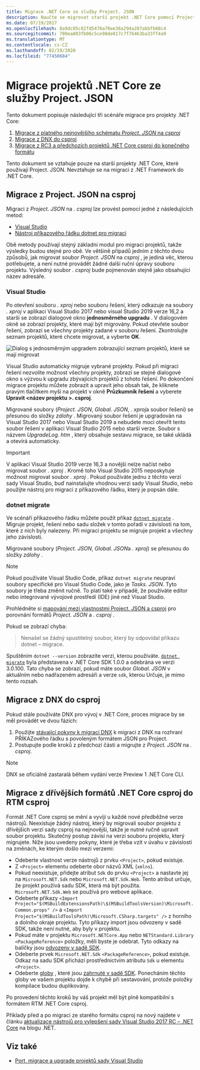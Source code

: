 ```yaml
---
title: Migrace .NET Core ze služby Project. JSON
description: Naučte se migrovat starší projekt .NET Core pomocí Project. JSON.
ms.date: 07/19/2017
ms.openlocfilehash: 8a9dc05c82fd5476a70ee36a294a287abbfb68c4
ms.sourcegitcommit: 700ea803fb06c5ce98de017c7f76463ba33ff4a9
ms.translationtype: MT
ms.contentlocale: cs-CZ
ms.lasthandoff: 02/19/2020
ms.locfileid: "77450684"
---
```

# <a name="migrating-net-core-projects-from-projectjson"></a>Migrace projektů .NET Core ze služby Project. JSON

Tento dokument popisuje následující tři scénáře migrace pro projekty .NET Core:

1. [Migrace z platného nejnovějšího schématu *Project. JSON* na *csproj*](#migration-from-projectjson-to-csproj)
2. [Migrace z DNX do csproj](#migration-from-dnx-to-csproj)
3. [Migrace z RC3 a předchozích projektů .NET Core csproj do konečného formátu](#migration-from-earlier-net-core-csproj-formats-to-rtm-csproj)

Tento dokument se vztahuje pouze na starší projekty .NET Core, které používají Project. JSON. Nevztahuje se na migraci z .NET Framework do .NET Core.

## <a name="migration-from-projectjson-to-csproj"></a>Migrace z Project. JSON na csproj

Migraci z *Project. JSON* na *. csproj* lze provést pomocí jedné z následujících metod:

- [Visual Studio](#visual-studio)
- [Nástroj příkazového řádku dotnet pro migraci](#dotnet-migrate)

Obě metody používají stejný základní modul pro migraci projektů, takže výsledky budou stejné pro obě. Ve většině případů jedním z těchto dvou způsobů, jak migrovat soubor *Project. JSON* na *csproj* , je jediná věc, kterou potřebujete, a není nutné provádět žádné další ruční úpravy souboru projektu. Výsledný soubor *. csproj* bude pojmenován stejně jako obsahující název adresáře.

### <a name="visual-studio"></a>Visual Studio

Po otevření souboru *. xproj* nebo souboru řešení, který odkazuje na soubory *. xproj* v aplikaci Visual Studio 2017 nebo visual Studio 2019 verze 16,2 a starší se zobrazí dialogové okno **jednosměrného upgradu** . V dialogovém okně se zobrazí projekty, které mají být migrovány. Pokud otevřete soubor řešení, zobrazí se všechny projekty zadané v souboru řešení. Zkontrolujte seznam projektů, které chcete migrovat, a vyberte **OK**.

![Dialog s jednosměrným upgradem zobrazující seznam projektů, které se mají migrovat](media/one-way-upgrade.jpg)

Visual Studio automaticky migruje vybrané projekty. Pokud při migraci řešení nezvolíte možnost všechny projekty, zobrazí se stejné dialogové okno s výzvou k upgradu zbývajících projektů z tohoto řešení. Po dokončení migrace projektu můžete zobrazit a upravit jeho obsah tak, že kliknete pravým tlačítkem myši na projekt v okně **Průzkumník řešení** a vyberete **Upravit \<název projektu >. csproj**.

Migrované soubory (*Project. JSON*, *Global. JSON*, *. xproj*a soubor řešení) se přesunou do složky *zálohy* . Migrovaný soubor řešení je upgradován na Visual Studio 2017 nebo Visual Studio 2019 a nebudete moci otevřít tento soubor řešení v aplikaci Visual Studio 2015 nebo starší verze. Soubor s názvem *UpgradeLog. htm* , který obsahuje sestavu migrace, se také ukládá a otevírá automaticky.

> [!IMPORTANT]
> V aplikaci Visual Studio 2019 verze 16,3 a novější nelze načíst nebo migrovat soubor *. xproj* . Kromě toho Visual Studio 2015 neposkytuje možnost migrovat soubor *. xproj* . Pokud používáte jednu z těchto verzí sady Visual Studio, buď nainstalujte vhodnou verzi sady Visual Studio, nebo použijte nástroj pro migraci z příkazového řádku, který je popsán dále.

### <a name="dotnet-migrate"></a>dotnet migrate

Ve scénáři příkazového řádku můžete použít příkaz [`dotnet migrate`](../tools/dotnet-migrate.md) . Migruje projekt, řešení nebo sadu složek v tomto pořadí v závislosti na tom, které z nich byly nalezeny. Při migraci projektu se migruje projekt a všechny jeho závislosti.

Migrované soubory (*Project. JSON*, *Global. JSON*a *. xproj*) se přesunou do složky *zálohy* .

> [!NOTE]
> Pokud používáte Visual Studio Code, příkaz `dotnet migrate` neupraví soubory specifické pro Visual Studio Code, jako je *Tasks. JSON*. Tyto soubory je třeba změnit ručně.
> To platí také v případě, že používáte editor nebo integrované vývojové prostředí (IDE) jiné než Visual Studio.

Prohlédněte si [mapování mezi vlastnostmi Project. JSON a csproj](../tools/project-json-to-csproj.md) pro porovnání formátů *Project. JSON* a *. csproj* .

Pokud se zobrazí chyba:

> Nenašel se žádný spustitelný soubor, který by odpovídal příkazu dotnet – migrace.

Spuštěním `dotnet --version` zobrazíte verzi, kterou používáte. [`dotnet migrate`](../tools/dotnet-migrate.md) byla představena v .NET Core SDK 1.0.0 a odebrána ve verzi 3.0.100.
Tato chyba se zobrazí, pokud máte soubor *Global. JSON* v aktuálním nebo nadřazeném adresáři a verze `sdk`, kterou Určuje, je mimo tento rozsah.

## <a name="migration-from-dnx-to-csproj"></a>Migrace z DNX do csproj

Pokud stále používáte DNX pro vývoj v .NET Core, proces migrace by se měl provádět ve dvou fázích:

1. Použijte [stávající pokyny k migraci DNX](from-dnx.md) k migraci z DNX na rozhraní PŘÍKAZového řádku s povoleným formátem JSON pro Project.
2. Postupujte podle kroků z předchozí části a migrujte z *Project. JSON* na *. csproj*.

> [!NOTE]
> DNX se oficiálně zastaralá během vydání verze Preview 1 .NET Core CLI.

## <a name="migration-from-earlier-net-core-csproj-formats-to-rtm-csproj"></a>Migrace z dřívějších formátů .NET Core csproj do RTM csproj

Formát .NET Core csproj se mění a vyvíjí u každé nové předběžné verze nástrojů. Neexistuje žádný nástroj, který by migrovali soubor projektu z dřívějších verzí sady csproj na nejnovější, takže je nutné ručně upravit soubor projektu. Skutečný postup závisí na verzi souboru projektu, který migrujete. Níže jsou uvedeny pokyny, které je třeba vzít v úvahu v závislosti na změnách, ke kterým došlo mezi verzemi:

- Odeberte vlastnost verze nástrojů z prvku `<Project>`, pokud existuje.
- Z `<Project>` elementu odeberte obor názvů XML (`xmlns`).
- Pokud neexistuje, přidejte atribut `Sdk` do prvku `<Project>` a nastavte jej na `Microsoft.NET.Sdk` nebo `Microsoft.NET.Sdk.Web`. Tento atribut určuje, že projekt používá sadu SDK, která má být použita. `Microsoft.NET.Sdk.Web` se používá pro webové aplikace.
- Odeberte příkazy `<Import Project="$(MSBuildExtensionsPath)\$(MSBuildToolsVersion)\Microsoft.Common.props" />` a `<Import Project="$(MSBuildToolsPath)\Microsoft.CSharp.targets" />` z horního a dolního okraje projektu. Tyto příkazy import jsou odvozeny v sadě SDK, takže není nutné, aby byly v projektu.
- Pokud máte v projektu `Microsoft.NETCore.App` nebo `NETStandard.Library` `<PackageReference>` položky, měli byste je odebrat. Tyto odkazy na balíčky jsou [odvozeny v sadě SDK](https://aka.ms/sdkimplicitrefs).
- Odeberte prvek `Microsoft.NET.Sdk` `<PackageReference>`, pokud existuje. Odkaz na sadu SDK přichází prostřednictvím atributu `Sdk` u elementu `<Project>`.
- Odeberte [globy](https://en.wikipedia.org/wiki/Glob_(programming)) , které jsou [zahrnuté v sadě SDK](../project-sdk/overview.md#default-compilation-includes). Ponecháním těchto globy ve vašem projektu dojde k chybě při sestavování, protože položky kompilace budou duplikovány.

Po provedení těchto kroků by váš projekt měl být plně kompatibilní s formátem RTM .NET Core csproj.

Příklady před a po migraci ze starého formátu csproj na nový najdete v článku [aktualizace nástrojů pro vylepšení sady Visual Studio 2017 RC – .NET Core](https://devblogs.microsoft.com/dotnet/updating-visual-studio-2017-rc-net-core-tooling-improvements/) na blogu .NET.

## <a name="see-also"></a>Viz také

- [Port, migrace a upgrade projektů sady Visual Studio](/visualstudio/porting/port-migrate-and-upgrade-visual-studio-projects)

